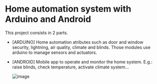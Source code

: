 # Home automation system with Arduino and Android 

This project consists in 2 parts.
  - [ARDUINO] Home automation atributes such as door and window security, lightning, air quality, climate and blinds. Those modules use arduino to manage sensors and actuators.
  - [ANDROID] Mobile app to operate and monitor the home system. E.g.: raise blinds, check temperature, activate climate system...

    ![image](https://github.com/user-attachments/assets/21f986a4-f541-4463-af9d-d9f5e555f5e8)
